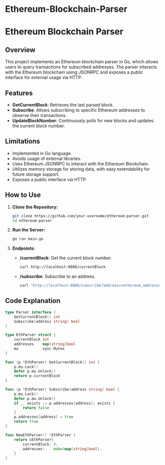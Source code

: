 # Ethereum-Blockchain-Parser
# Ethereum Blockchain Parser

## Overview

This project implements an Ethereum blockchain parser in Go, which allows users to query transactions for subscribed addresses. The parser interacts with the Ethereum blockchain using JSONRPC and exposes a public interface for external usage via HTTP.

## Features

- **GetCurrentBlock**: Retrieves the last parsed block.
- **Subscribe**: Allows subscribing to specific Ethereum addresses to observe their transactions.
- **UpdateBlockNumber**: Continuously polls for new blocks and updates the current block number.

## Limitations

- Implemented in Go language.
- Avoids usage of external libraries.
- Uses Ethereum JSONRPC to interact with the Ethereum Blockchain.
- Utilizes memory storage for storing data, with easy extendability for future storage support.
- Exposes a public interface via HTTP.

## How to Use

1. **Clone the Repository:**
    ```bash
    git clone https://github.com/your-username/ethereum-parser.git
    cd ethereum-parser
    ```

2. **Run the Server:**
    ```bash
    go run main.go
    ```

3. **Endpoints:**
    - **/currentBlock**: Get the current block number.
        ```bash
        curl http://localhost:8080/currentBlock
        ```
    - **/subscribe**: Subscribe to an address.
        ```bash
        curl "http://localhost:8080/subscribe?address=<ethereum_address>"
        ```

## Code Explanation

```go
type Parser interface {
    GetCurrentBlock() int
    Subscribe(address string) bool
}

type EthParser struct {
    currentBlock int
    addresses    map[string]bool
    mu           sync.Mutex
}

func (p *EthParser) GetCurrentBlock() int {
    p.mu.Lock()
    defer p.mu.Unlock()
    return p.currentBlock
}

func (p *EthParser) Subscribe(address string) bool {
    p.mu.Lock()
    defer p.mu.Unlock()
    if _, exists := p.addresses[address]; exists {
        return false
    }
    p.addresses[address] = true
    return true
}

func NewEthParser() *EthParser {
    return &EthParser{
        currentBlock: 0,
        addresses:    make(map[string]bool),
    }
}
